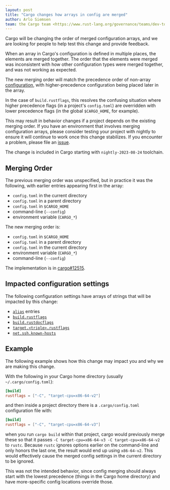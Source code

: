 ```yaml
---
layout: post
title: "Cargo changes how arrays in config are merged"
author: Arlo Siemsen
team: the Cargo team <https://www.rust-lang.org/governance/teams/dev-tools#cargo>
---
```


Cargo will be changing the order of merged configuration arrays, and we are looking for people to help test this change and provide feedback.

When an array in Cargo's configuration is defined in multiple places, the elements are merged together. The order that the elements were merged was inconsistent with how other configuration types were merged together, and was not working as expected.

The new merging order will match the precedence order of non-array [configuration], with higher-precedence configuration being placed later in the array. 

In the case of `build.rustflags`, this resolves the confusing situation where higher precedence flags (in a project's `config.toml`) are overridden with lower precedence flags (in the global `$CARGO_HOME`, for example).

This may result in behavior changes if a project depends on the existing merging order. If you have an environment that involves merging configuration arrays, please consider testing your project with nightly to ensure it will continue to work once this change stabilizes. If you encounter a problem, please file an [issue].

The change is included in Cargo starting with `nightly-2023-08-24` toolchain.

## Merging Order

The previous merging order was unspecified, but in practice it was the following, with earlier entries appearing first in the array:
* `config.toml` in the current directory
* `config.toml` in a parent directory
* `config.toml` in `$CARGO_HOME`
* command-line (`--config`)
* environment variable (`CARGO_*`)

The new merging order is:
* `config.toml` in `$CARGO_HOME`
* `config.toml` in a parent directory
* `config.toml` in the current directory
* environment variable (`CARGO_*`)
* command-line (`--config`)

The implementation is in [cargo#12515].

## Impacted configuration settings

The following configuration settings have arrays of strings that will be impacted by this change:

* [`alias`] entries
* [`build.rustflags`]
* [`build.rustdocflags`]
* [`target.<triple>.rustflags`]
* [`net.ssh.known-hosts`]

[`alias`]: https://doc.rust-lang.org/nightly/cargo/reference/config.html#alias
[`build.rustflags`]: https://doc.rust-lang.org/nightly/cargo/reference/config.html#buildrustflags
[`build.rustdocflags`]: https://doc.rust-lang.org/nightly/cargo/reference/config.html#buildrustdocflags
[`target.<triple>.rustflags`]: https://doc.rust-lang.org/nightly/cargo/reference/config.html#targettriplerustflags
[`net.ssh.known-hosts`]: https://doc.rust-lang.org/nightly/cargo/reference/config.html#netsshknown-hosts

## Example

The following example shows how this change may impact you and why we are making this change.

With the following in your Cargo home directory (usually `~/.cargo/config.toml`):

```toml
[build]
rustflags = ["-C", "target-cpu=x86-64-v2"]
```

and then inside a project directory there is a `.cargo/config.toml` configuration file with:

```toml
[build]
rustflags = ["-C", "target-cpu=x86-64-v3"]
```

when you run `cargo build` within that project, cargo would previously merge these so that it passes `-C target-cpu=x86-64-v3 -C target-cpu=x86-64-v2` to `rustc`. Because `rustc` ignores options earlier on the command-line and only honors the last one, the result would end up using `x86-64-v2`. This would effectively cause the merged config settings in the current directory to be ignored. 

This was not the intended behavior, since config merging should always start with the lowest precedence (things in the Cargo home directory) and have more-specific config locations override those.

[cargo#12515]: https://github.com/rust-lang/cargo/pull/12515
[configuration]: https://doc.rust-lang.org/cargo/reference/config.html#hierarchical-structure
[issue]: https://github.com/rust-lang/cargo/issues/new/choose